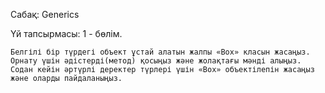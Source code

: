 Сабақ: Generics 

Үй тапсырмасы: 1 - бөлім.

    Белгілі бір түрдегі объект ұстай алатын жалпы «Box» класын жасаңыз. Орнату үшін әдістерді(метод) қосыңыз және жолақтағы мәнді алыңыз. Содан кейін әртүрлі деректер түрлері үшін «Box» объектілепін жасаңыз және оларды пайдаланыңыз.